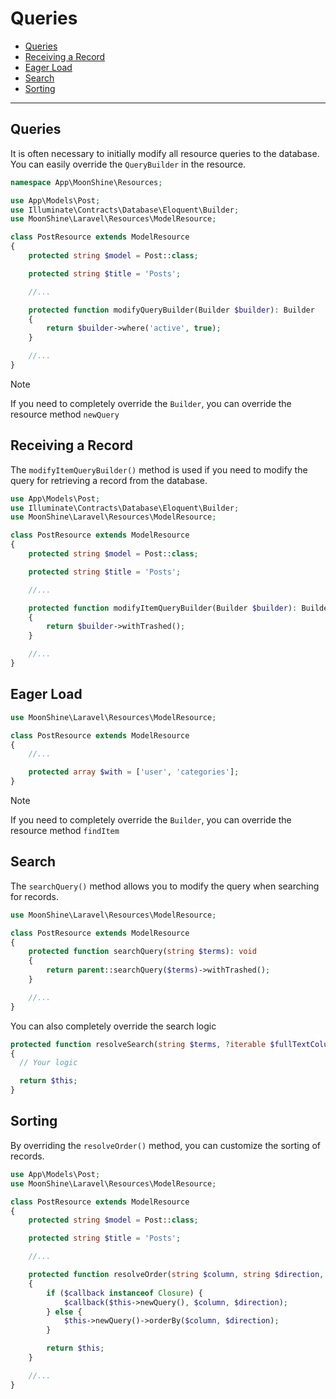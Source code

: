 # Queries

- [Queries](#query)
- [Receiving a Record](#receiving-a-record)
- [Eager Load](#eager-load)
- [Search](#search)
- [Sorting](#sorting)

---

<a name="query"></a>
## Queries

It is often necessary to initially modify all resource queries to the database. You can easily override the `QueryBuilder` in the resource.

```php
namespace App\MoonShine\Resources;

use App\Models\Post;
use Illuminate\Contracts\Database\Eloquent\Builder;
use MoonShine\Laravel\Resources\ModelResource;

class PostResource extends ModelResource
{
    protected string $model = Post::class;

    protected string $title = 'Posts';

    //...

    protected function modifyQueryBuilder(Builder $builder): Builder
    {
        return $builder->where('active', true);
    }

    //...
}
```

> [!NOTE]
> If you need to completely override the `Builder`, you can override the resource method `newQuery`

<a name="receiving-a-record"></a>
## Receiving a Record

The `modifyItemQueryBuilder()` method is used if you need to modify the query for retrieving a record from the database.

```php
use App\Models\Post;
use Illuminate\Contracts\Database\Eloquent\Builder;
use MoonShine\Laravel\Resources\ModelResource;

class PostResource extends ModelResource
{
    protected string $model = Post::class;

    protected string $title = 'Posts';

    //...

    protected function modifyItemQueryBuilder(Builder $builder): Builder
    {
        return $builder->withTrashed();
    }

    //...
}
```

<a name="eager-load"></a>
## Eager Load

```php
use MoonShine\Laravel\Resources\ModelResource;

class PostResource extends ModelResource
{
    //...

    protected array $with = ['user', 'categories'];
}
```

> [!NOTE]
> If you need to completely override the `Builder`, you can override the resource method `findItem`

<a name="search"></a>
## Search

The `searchQuery()` method allows you to modify the query when searching for records.

```php
use MoonShine\Laravel\Resources\ModelResource;

class PostResource extends ModelResource
{
    protected function searchQuery(string $terms): void
    {
        return parent::searchQuery($terms)->withTrashed();
    }

    //...
}
```

You can also completely override the search logic

```php
protected function resolveSearch(string $terms, ?iterable $fullTextColumns = null): static
{
  // Your logic

  return $this;
}
```

<a name="sorting"></a>
## Sorting

By overriding the `resolveOrder()` method, you can customize the sorting of records.

```php
use App\Models\Post;
use MoonShine\Laravel\Resources\ModelResource;

class PostResource extends ModelResource
{
    protected string $model = Post::class;

    protected string $title = 'Posts';

    //...

    protected function resolveOrder(string $column, string $direction, ?Closure $callback): static
    {
        if ($callback instanceof Closure) {
            $callback($this->newQuery(), $column, $direction);
        } else {
            $this->newQuery()->orderBy($column, $direction);
        }

        return $this;
    }

    //...
}
```